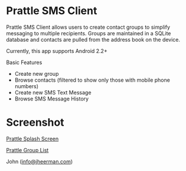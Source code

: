 Prattle SMS Client
=======================

Prattle SMS Client allows users to create contact groups to simplify messaging
to multiple recipients.  Groups are maintained in a SQLite database
and contacts are pulled from the address book on the device.

Currently, this app supports Android 2.2+

Basic Features

  * Create new group
  * Browse contacts (filtered to show only those with mobile phone numbers)
  * Create new SMS Text Message
  * Browse SMS Message History

Screenshot
=======================
[Prattle Splash Screen](https://github.com/jheerman/Prattle/raw/master/docs/screenshots/device_splash.png)

[Prattle Group List](https://github.com/jheerman/Prattle/raw/master/docs/screenshots/device_groups.png)

John (info@jheerman.com)
